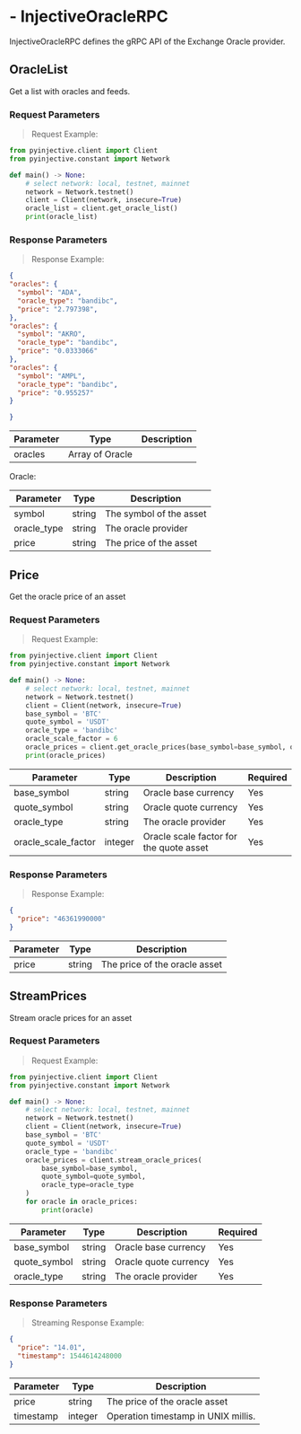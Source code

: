 # - InjectiveOracleRPC
InjectiveOracleRPC defines the gRPC API of the Exchange Oracle provider.


## OracleList

Get a list with oracles and feeds.

### Request Parameters
> Request Example:

``` python
from pyinjective.client import Client
from pyinjective.constant import Network

def main() -> None:
    # select network: local, testnet, mainnet
    network = Network.testnet()
    client = Client(network, insecure=True)
    oracle_list = client.get_oracle_list()
    print(oracle_list)
```


### Response Parameters
> Response Example:

``` json
{
"oracles": {
  "symbol": "ADA",
  "oracle_type": "bandibc",
  "price": "2.797398",
},
"oracles": {
  "symbol": "AKRO",
  "oracle_type": "bandibc",
  "price": "0.0333066"
},
"oracles": {
  "symbol": "AMPL",
  "oracle_type": "bandibc",
  "price": "0.955257"
}

}

```

|Parameter|Type|Description|
|----|----|----|
|oracles|Array of Oracle||

Oracle:

|Parameter|Type|Description|
|----|----|----|
|symbol|string|The symbol of the asset|
|oracle_type|string|The oracle provider|
|price|string|The price of the asset|


## Price

Get the oracle price of an asset

### Request Parameters
> Request Example:

``` python
from pyinjective.client import Client
from pyinjective.constant import Network

def main() -> None:
    # select network: local, testnet, mainnet
    network = Network.testnet()
    client = Client(network, insecure=True)
    base_symbol = 'BTC'
    quote_symbol = 'USDT'
    oracle_type = 'bandibc'
    oracle_scale_factor = 6
    oracle_prices = client.get_oracle_prices(base_symbol=base_symbol, quote_symbol=quote_symbol, oracle_type=oracle_type, oracle_scale_factor=oracle_scale_factor)
    print(oracle_prices)
```

|Parameter|Type|Description|Required|
|----|----|----|----|
|base_symbol|string|Oracle base currency|Yes|
|quote_symbol|string|Oracle quote currency|Yes|
|oracle_type|string|The oracle provider|Yes|
|oracle_scale_factor|integer|Oracle scale factor for the quote asset|Yes|


### Response Parameters
> Response Example:

``` json
{
  "price": "46361990000"
}
```

|Parameter|Type|Description|
|----|----|----|
|price|string|The price of the oracle asset|


## StreamPrices

Stream oracle prices for an asset

### Request Parameters
> Request Example:

``` python
from pyinjective.client import Client
from pyinjective.constant import Network

def main() -> None:
    # select network: local, testnet, mainnet
    network = Network.testnet()
    client = Client(network, insecure=True)
    base_symbol = 'BTC'
    quote_symbol = 'USDT'
    oracle_type = 'bandibc'
    oracle_prices = client.stream_oracle_prices(
        base_symbol=base_symbol,
        quote_symbol=quote_symbol,
        oracle_type=oracle_type
    )
    for oracle in oracle_prices:
        print(oracle)
```

|Parameter|Type|Description|Required|
|----|----|----|----|
|base_symbol|string|Oracle base currency|Yes|
|quote_symbol|string|Oracle quote currency|Yes|
|oracle_type|string|The oracle provider|Yes|


### Response Parameters
> Streaming Response Example:

``` json
{
  "price": "14.01",
  "timestamp": 1544614248000
}
```

|Parameter|Type|Description|
|----|----|----|
|price|string|The price of the oracle asset|
|timestamp|integer|Operation timestamp in UNIX millis.|
